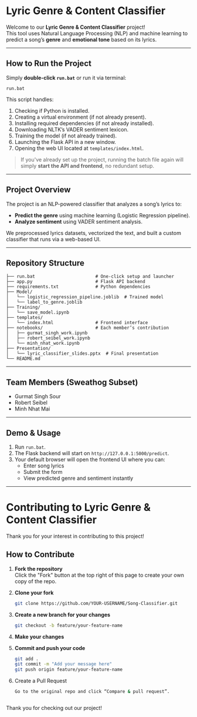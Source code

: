 # Lyric Genre & Content Classifier

Welcome to our **Lyric Genre & Content Classifier** project!  
This tool uses Natural Language Processing (NLP) and machine learning to predict a song’s **genre** and **emotional tone** based on its lyrics.

---

## How to Run the Project

Simply **double-click `run.bat`** or run it via terminal:

```
run.bat
```

This script handles:
1. Checking if Python is installed.
2. Creating a virtual environment (if not already present).
3. Installing required dependencies (if not already installed).
4. Downloading NLTK’s VADER sentiment lexicon.
5. Training the model (if not already trained).
6. Launching the Flask API in a new window.
7. Opening the web UI located at `templates/index.html`.

> If you've already set up the project, running the batch file again will simply **start the API and frontend**, no redundant setup.

---

## Project Overview

The project is an NLP-powered classifier that analyzes a song’s lyrics to:
- **Predict the genre** using machine learning (Logistic Regression pipeline).
- **Analyze sentiment** using VADER sentiment analysis.

We preprocessed lyrics datasets, vectorized the text, and built a custom classifier that runs via a web-based UI.

---

## Repository Structure

```
├── run.bat                       # One-click setup and launcher
├── app.py                        # Flask API backend             
├── requirements.txt              # Python dependencies
├── Model/
│   └── logistic_regression_pipeline.joblib  # Trained model
│   └── label_to_genre.joblib
├── Training/
│   └── save_model.ipynb
├── templates/
│   └── index.html                # Frontend interface
├── notebooks/                    # Each member’s contribution
│   ├── gurmat_singh_work.ipynb
│   ├── robert_seibel_work.ipynb
│   └── minh_nhat_work.ipynb     
├── Presentation/
│   └── lyric_classifier_slides.pptx  # Final presentation
└── README.md
```

---

## Team Members (Sweathog Subset)

- Gurmat Singh Sour
- Robert Seibel
- Minh Nhat Mai

---

## Demo & Usage

1. Run `run.bat`.
2. The Flask backend will start on `http://127.0.0.1:5000/predict`.
3. Your default browser will open the frontend UI where you can:
   - Enter song lyrics
   - Submit the form
   - View predicted genre and sentiment instantly

---

# Contributing to Lyric Genre & Content Classifier

Thank you for your interest in contributing to this project!

## How to Contribute

1. **Fork the repository**  
   Click the "Fork" button at the top right of this page to create your own copy of the repo.

2. **Clone your fork**  
   ```bash
   git clone https://github.com/YOUR-USERNAME/Song-Classifier.git

3. **Create a new branch for your changes**
    ```bash
    git checkout -b feature/your-feature-name

4. **Make your changes**

5. **Commit and push your code**
    ```bash
    git add .
    git commit -m "Add your message here"
    git push origin feature/your-feature-name

6. Create a Pull Request
    ```bash
    Go to the original repo and click “Compare & pull request”.



Thank you for checking out our project!
